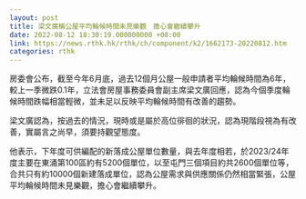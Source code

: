 ```yaml
---
layout: post
title: 梁文廣稱公屋平均輪候時間未見樂觀　擔心會繼續攀升
date: 2022-08-12 18:30:19.000000000 +08:00
link: https://news.rthk.hk/rthk/ch/component/k2/1662173-20220812.htm
categories: rthk
---
```


房委會公布，截至今年6月底，過去12個月公屋一般申請者平均輪候時間為6年，較上一季微跌0.1年，立法會房屋事務委員會副主席梁文廣回應，認為今個季度輪候時間跌幅相當輕微，並未足以反映平均輪候時間有改善的趨勢。

梁文廣認為，按過去的情況，現時或是屬於高位徘徊的狀況，認為現階段視為有改善，實屬言之尚早，須要持觀望態度。

他表示，下年度可供編配的新落成公屋單位數量，與去年度相若，於2023/24年度主要在東涌第100區約有5200個單位，以至屯門三個項目約共2600個單位等，合共只有約10000個新建落成單位，認為公屋需求與供應關係仍然相當緊張，公屋平均輪候時間未見樂觀，擔心會繼續攀升。
